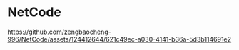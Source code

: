 
# NetCode

https://github.com/zengbaocheng-996/NetCode/assets/124412644/621c49ec-a030-4141-b36a-5d3b114691e2

